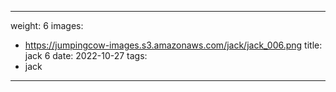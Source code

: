 
---
weight: 6
images:
- https://jumpingcow-images.s3.amazonaws.com/jack/jack_006.png
title: jack 6
date: 2022-10-27
tags:
- jack
---
